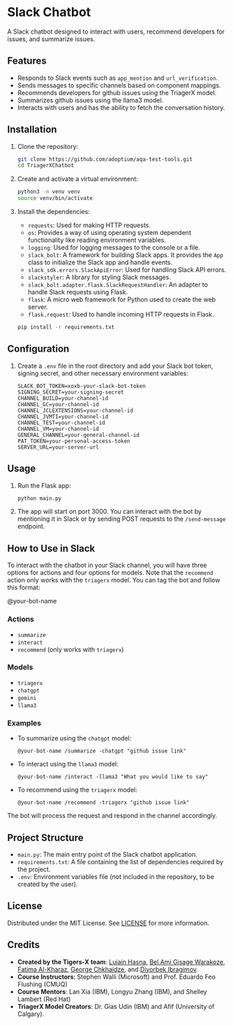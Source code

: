 # Slack Chatbot

A Slack chatbot designed to interact with users, recommend developers for issues, and summarize issues. 

## Features

- Responds to Slack events such as `app_mention` and `url_verification`.
- Sends messages to specific channels based on component mappings.
- Recommends developers for github issues using the TriagerX model.
- Summarizes github issues using the llama3 model.
- Interacts with users and has the ability to fetch the conversation history.


## Installation

1. Clone the repository:
   
    ```bash
    git clone https://github.com/adoptium/aqa-test-tools.git
    cd TriagerXChatbot
    ```

3. Create and activate a virtual environment:
   
    ```bash
    python3 -m venv venv
    source venv/bin/activate
    ```

4. Install the dependencies:
    - `requests`: Used for making HTTP requests.
    - `os`: Provides a way of using operating system dependent functionality like reading environment variables.
    - `logging`: Used for logging messages to the console or a file.
    - `slack_bolt`: A framework for building Slack apps. It provides the `App` class to initialize the Slack app and handle events.
    - `slack_sdk.errors.SlackApiError`: Used for handling Slack API errors.
    - `slackstyler`: A library for styling Slack messages.
    - `slack_bolt.adapter.flask.SlackRequestHandler`: An adapter to handle Slack requests using Flask.
    - `flask`: A micro web framework for Python used to create the web server.
    - `flask.request`: Used to handle incoming HTTP requests in Flask.
    ```bash
    pip install -r requirements.txt
    ```
## Configuration

1. Create a `.env` file in the root directory and add your Slack bot token, signing secret, and other necessary environment variables:
    ```env
    SLACK_BOT_TOKEN=xoxb-your-slack-bot-token
    SIGNING_SECRET=your-signing-secret
    CHANNEL_BUILD=your-channel-id
    CHANNEL_GC=your-channel-id
    CHANNEL_JCLEXTENSIONS=your-channel-id
    CHANNEL_JVMTI=your-channel-id
    CHANNEL_TEST=your-channel-id
    CHANNEL_VM=your-channel-id
    GENERAL_CHANNEL=your-general-channel-id
    PAT_TOKEN=your-personal-access-token
    SERVER_URL=your-server-url
    ```

## Usage 

1. Run the Flask app:
    ```bash
    python main.py
    ```

2. The app will start on port 3000. You can interact with the bot by mentioning it in Slack or by sending POST requests to the `/send-message` endpoint.

## How to Use in Slack

To interact with the chatbot in your Slack channel, you will have three options for actions and four options for models. Note that the `recommend` action only works with the `triagerx` model. You can tag the bot and follow this format:

@your-bot-name <action> <model> <additional-parameters>

### Actions
- `summarize`
- `interact`
- `recommend` (only works with `triagerx`)

### Models
- `triagerx`
- `chatgpt`
- `gemini`
- `llama3`

### Examples

- To summarize using the `chatgpt` model:
    ```
    @your-bot-name /summarize -chatgpt "github issue link"
    ```

- To interact using the `llama3` model:
    ```
    @your-bot-name /interact -llama3 "What you would like to say"
    ```

- To recommend using the `triagerx` model:
    ```
    @your-bot-name /recommend -triagerx "github issue link"
    ```

The bot will process the request and respond in the channel accordingly.
## Project Structure

- `main.py`: The main entry point of the Slack chatbot application.
- `requirements.txt`: A file containing the list of dependencies required by the project.
- `.env`: Environment variables file (not included in the repository, to be created by the user).

## License
Distributed under the MIT License. See [LICENSE](LICENSE) for more information.

## Credits
- **Created by the Tigers-X team**: [Lujain Hasna](https://github.com/coolujain), [Bel Ami Gisage Warakoze](https://github.com/Belami02), [Fatima Al-Kharaz](https://github.com/ftm-2005), [George Chkhaidze](https://github.com/GioChkhaidze), and [Diyorbek Ibragimov](https://github.com/diyorbekibragimov).
- **Course Instructors**: Stephen Walli (Microsoft) and Prof. Eduardo Feo Flushing (CMUQ)
- **Course Mentors**: Lan Xia (IBM), Longyu Zhang (IBM), and Shelley Lambert (Red Hat)
- **TriagerX Model Creators**: Dr. Gias Udin (IBM) and Afif (University of Calgary).

